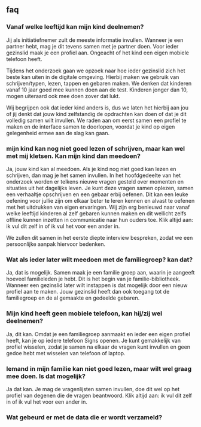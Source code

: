 ## faq

### Vanaf welke leeftijd kan mijn kind deelnemen?
Jij als initiatiefnemer zult de meeste informatie invullen. Wanneer je een partner hebt, mag je dit tevens samen met je partner doen. Voor ieder gezinslid maak je een profiel aan. Ongeacht of het kind een eigen mobiele telefoon heeft. 

Tijdens het onderzoek gaan we opzoek naar hoe ieder gezinslid zich het beste kan uiten in de digitale omgeving. Hierbij maken we gebruik van schrijven/typen, lezen, tappen en gebaren maken. We denken dat kinderen vanaf 10 jaar goed mee kunnen doen aan de test. Kinderen jonger dan 10, mogen uiteraard ook mee doen zover dat lukt. 

Wij begrijpen ook dat ieder kind anders is, dus we laten het hierbij aan jou of jij denkt dat jouw kind zelfstandig de opdrachten kan doen of dat je dit volledig samen wilt invullen. We raden aan om eerst samen een profiel te maken en de interface samen te doorlopen, voordat je kind op eigen gelegenheid ermee aan de slag kan gaan. 

### mijn kind kan nog niet goed lezen of schrijven, maar kan wel met mij kletsen. Kan mijn kind dan meedoen?
Ja, jouw kind kan al meedoen. Als je kind nog niet goed kan lezen en schrijven, dan mag je het samen invullen. In het hoofdgedeelte van het onderzoek worden er telkens nieuwe vragen gesteld over momenten en situaties uit het dagelijks leven. Je kunt deze vragen samen oplezen, samen een verhaaltje opschrijven en een gebaar erbij oefenen. Dit kan een leuke oefening voor jullie zijn om elkaar beter te leren kennen en alvast te oefenen met het uitdrukken van eigen ervaringen. Wij zijn erg benieuwd naar vanaf welke leeftijd kinderen al zelf gebaren kunnen maken en dit wellicht zelfs offline kunnen inzetten in communicatie naar hun ouders toe. Klik altijd aan: ik vul dit zelf in of ik vul het voor een ander in.

We zullen dit samen in het eerste diepte interview bespreken, zodat we een persoonlijke aanpak hiervoor bedenken.

### Wat als ieder later wilt meedoen met de familiegroep? kan dat?
Ja, dat is mogelijk. Samen maak je een familie groep aan, waarin je aangeeft hoeveel familieleden je hebt.
Dit is het begin van je familie-bibliotheek. Wanneer een gezinslid later wilt instappen is dat mogelijk door een nieuw profiel aan te maken. Jouw gezinslid heeft dan ook toegang tot de familiegroep en de al gemaakte en gedeelde gebaren.

### Mijn kind heeft geen mobiele telefoon, kan hij/zij wel deelnemen?
Ja, dit kan. Omdat je een familiegroep aanmaakt en ieder een eigen profiel heeft, kan je op iedere telefoon Signs openen. Je kunt gemakkelijk van profiel wisselen, zodat je samen na elkaar de vragen kunt invullen en geen gedoe hebt met wisselen van telefoon of laptop.

### Iemand in mijn familie kan niet goed lezen, maar wilt wel graag mee doen. Is dat mogelijk?
Ja dat kan. Je mag de vragenlijsten samen invullen, doe dit wel op het profiel van degenen die de vragen beantwoord. Klik altijd aan: ik vul dit zelf in of ik vul het voor een ander in.

### Wat gebeurd er met de data die er wordt verzameld?

